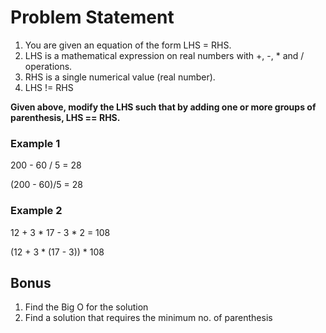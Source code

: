 # Problem Statement

1. You are given an equation of the form LHS = RHS.
2. LHS is a mathematical expression on real numbers with +, -, * and / operations.
3. RHS is a single numerical value (real number).
4. LHS != RHS

**Given above, modify the LHS such that by adding one or more groups of parenthesis, LHS == RHS.**


### Example 1
200 - 60 / 5 = 28

(200 - 60)/5 = 28

### Example 2
12 + 3  * 17 - 3 * 2 = 108

(12 + 3  * (17 - 3)) * 108

## Bonus
1. Find the Big O for the solution
2. Find a solution that requires the minimum no. of parenthesis
